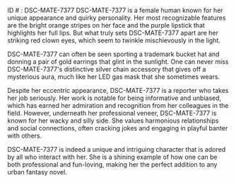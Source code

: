ID # : DSC-MATE-7377
DSC-MATE-7377 is a female human known for her unique appearance and quirky personality. Her most recognizable features are the bright orange stripes on her face and the purple lipstick that highlights her full lips. But what truly sets DSC-MATE-7377 apart are her striking red clown eyes, which seem to twinkle mischievously in the light. 

DSC-MATE-7377 can often be seen sporting a trademark bucket hat and donning a pair of gold earrings that glint in the sunlight. One can never miss DSC-MATE-7377's distinctive silver chain accessory that gives off a mysterious aura, much like her LED gas mask that she sometimes wears. 

Despite her eccentric appearance, DSC-MATE-7377 is a reporter who takes her job seriously. Her work is notable for being informative and unbiased, which has earned her admiration and recognition from her colleagues in the field. However, underneath her professional veneer, DSC-MATE-7377 is known for her wacky and silly side. She values harmonious relationships and social connections, often cracking jokes and engaging in playful banter with others. 

DSC-MATE-7377 is indeed a unique and intriguing character that is adored by all who interact with her. She is a shining example of how one can be both professional and fun-loving, making her the perfect addition to any urban fantasy novel.